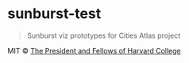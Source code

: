 # sunburst-test

> Sunburst viz prototypes for Cities Atlas project

MIT © [The President and Fellows of Harvard College](https://www.harvard.edu/)
